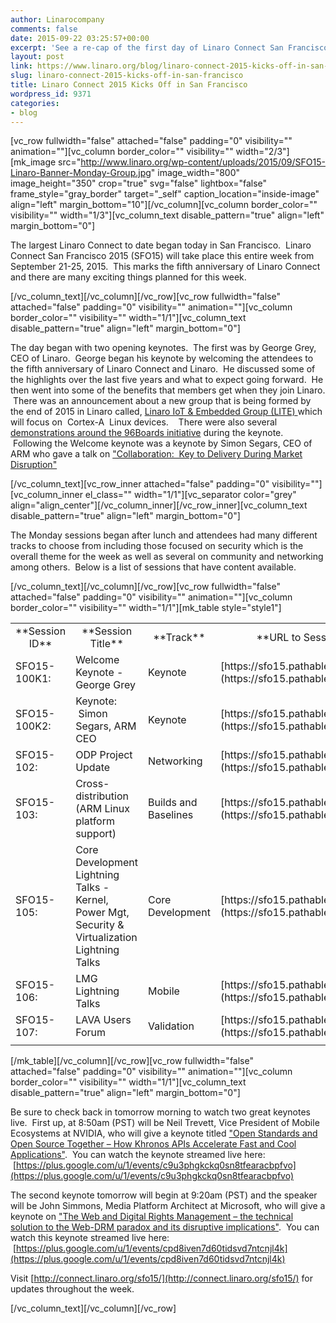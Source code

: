 ```yaml
---
author: Linarocompany
comments: false
date: 2015-09-22 03:25:57+00:00
excerpt: 'See a re-cap of the first day of Linaro Connect San Francisco 2015.  '
layout: post
link: https://www.linaro.org/blog/linaro-connect-2015-kicks-off-in-san-francisco/
slug: linaro-connect-2015-kicks-off-in-san-francisco
title: Linaro Connect 2015 Kicks Off in San Francisco
wordpress_id: 9371
categories:
- blog
---
```


[vc_row fullwidth="false" attached="false" padding="0" visibility="" animation=""][vc_column border_color="" visibility="" width="2/3"][mk_image src="http://www.linaro.org/wp-content/uploads/2015/09/SFO15-Linaro-Banner-Monday-Group.jpg" image_width="800" image_height="350" crop="true" svg="false" lightbox="false" frame_style="gray_border" target="_self" caption_location="inside-image" align="left" margin_bottom="10"][/vc_column][vc_column border_color="" visibility="" width="1/3"][vc_column_text disable_pattern="true" align="left" margin_bottom="0"]


The largest Linaro Connect to date began today in San Francisco.  Linaro Connect San Francisco 2015 (SFO15) will take place this entire week from September 21-25, 2015.  This marks the fifth anniversary of Linaro Connect and there are many exciting things planned for this week.


[/vc_column_text][/vc_column][/vc_row][vc_row fullwidth="false" attached="false" padding="0" visibility="" animation=""][vc_column border_color="" visibility="" width="1/1"][vc_column_text disable_pattern="true" align="left" margin_bottom="0"]


The day began with two opening keynotes.  The first was by George Grey, CEO of Linaro.  George began his keynote by welcoming the attendees to the fifth anniversary of Linaro Connect and Linaro.  He discussed some of the highlights over the last five years and what to expect going forward.  He then went into some of the benefits that members get when they join Linaro.  There was an announcement about a new group that is being formed by the end of 2015 in Linaro called, [Linaro IoT & Embedded Group (LITE) ](https://youtu.be/5viiqYeOATI?t=24m14s)which will focus on  Cortex-A  Linux devices.    There were also several [demonstrations around the 96Boards initiative](https://youtu.be/5viiqYeOATI?t=33m25s) during the keynote.    Following the Welcome keynote was a keynote by Simon Segars, CEO of ARM who gave a talk on ["Collaboration:  Key to Delivery During Market Disruption"](https://youtu.be/5viiqYeOATI?t=50m57s)


[/vc_column_text][vc_row_inner attached="false" padding="0" visibility=""][vc_column_inner el_class="" width="1/1"][vc_separator color="grey" align="align_center"][/vc_column_inner][/vc_row_inner][vc_column_text disable_pattern="true" align="left" margin_bottom="0"]


The Monday sessions began after lunch and attendees had many different tracks to choose from including those focused on security which is the overall theme for the week as well as several on community and networking among others.  Below is a list of sessions that have content available.


[/vc_column_text][/vc_column][/vc_row][vc_row fullwidth="false" attached="false" padding="0" visibility="" animation=""][vc_column border_color="" visibility="" width="1/1"][mk_table style="style1"]
<table width="1020" >
<tbody >
<tr >

<td width="90" style="text-align: center;" >**Session ID**
</td>

<td width="247" style="text-align: center;" >**Session Title**
</td>

<td width="64" style="text-align: center;" >**Track**
</td>

<td width="619" style="text-align: center;" >**URL to Session Information**
</td>
</tr>
<tr >

<td width="90" >SFO15-100K1:
</td>

<td width="247" >Welcome Keynote - George Grey
</td>

<td width="64" >Keynote
</td>

<td width="619" >[https://sfo15.pathable.com/meetings/302600](https://sfo15.pathable.com/meetings/302600)
</td>
</tr>
<tr >

<td width="90" >SFO15-100K2:
</td>

<td width="247" >Keynote:  Simon Segars, ARM CEO
</td>

<td width="64" >Keynote
</td>

<td width="619" >[https://sfo15.pathable.com/meetings/302601](https://sfo15.pathable.com/meetings/302601)
</td>
</tr>
<tr >

<td width="90" >SFO15-102:
</td>

<td width="247" >ODP Project Update
</td>

<td width="64" >Networking
</td>

<td width="619" >[https://sfo15.pathable.com/meetings/302651](https://sfo15.pathable.com/meetings/302651)
</td>
</tr>
<tr >

<td width="90" >SFO15-103:
</td>

<td width="247" >Cross-distribution (ARM Linux platform support)
</td>

<td width="64" >Builds and Baselines
</td>

<td width="619" >[https://sfo15.pathable.com/meetings/302652](https://sfo15.pathable.com/meetings/302652)
</td>
</tr>
<tr >

<td width="90" >SFO15-105:
</td>

<td width="247" >Core Development Lightning Talks -Kernel, Power Mgt, Security & Virtualization Lightning Talks
</td>

<td width="64" >Core Development
</td>

<td width="619" >[https://sfo15.pathable.com/meetings/302654](https://sfo15.pathable.com/meetings/302654)
</td>
</tr>
<tr >

<td width="90" >SFO15-106:
</td>

<td width="247" >LMG Lightning Talks
</td>

<td width="64" >Mobile
</td>

<td width="619" >[https://sfo15.pathable.com/meetings/302655](https://sfo15.pathable.com/meetings/302655)
</td>
</tr>
<tr >

<td width="90" >SFO15-107:
</td>

<td width="247" >LAVA Users Forum
</td>

<td width="64" >Validation
</td>

<td width="619" >[https://sfo15.pathable.com/meetings/302656](https://sfo15.pathable.com/meetings/302656)
</td>
</tr>
<tr >

<td width="90" >
</td>

<td width="247" >
</td>

<td width="64" >
</td>

<td width="619" >
</td>
</tr>
</tbody>
</table>
[/mk_table][/vc_column][/vc_row][vc_row fullwidth="false" attached="false" padding="0" visibility="" animation=""][vc_column border_color="" visibility="" width="1/1"][vc_column_text disable_pattern="true" align="left" margin_bottom="0"]


Be sure to check back in tomorrow morning to watch two great keynotes live.  First up, at 8:50am (PST) will be Neil Trevett, Vice President of Mobile Ecosystems at NVIDIA, who will give a keynote titled ["Open Standards and Open Source Together – How Khronos APIs Accelerate Fast and Cool Applications"](https://sfo15.pathable.com/meetings/302829).  You can watch the keynote streamed live here:  [https://plus.google.com/u/1/events/c9u3phgkckq0sn8tfearacbpfvo](https://plus.google.com/u/1/events/c9u3phgkckq0sn8tfearacbpfvo)




The second keynote tomorrow will begin at 9:20am (PST) and the speaker will be John Simmons, Media Platform Architect at Microsoft, who will give a keynote on ["The Web and Digital Rights Management – the technical solution to the Web-DRM paradox and its disruptive implications"](https://sfo15.pathable.com/meetings/302830).  You can watch this keynote streamed live here:  [https://plus.google.com/u/1/events/cpd8iven7d60tidsvd7ntcnjl4k](https://plus.google.com/u/1/events/cpd8iven7d60tidsvd7ntcnjl4k)




Visit [http://connect.linaro.org/sfo15/](http://connect.linaro.org/sfo15/) for updates throughout the week.


[/vc_column_text][/vc_column][/vc_row]

